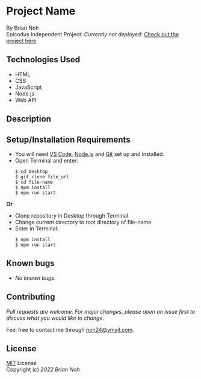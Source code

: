 # Project Name
By Brian Noh  
Epicodus Independent Project: 
_Currently not deployed_: [Check out the project here](deployed.github.com)

## Technologies Used  
* HTML
* CSS
* JavaScript
* Node.js
* Web API

## Description


## Setup/Installation Requirements
* You will need [VS Code](https://code.visualstudio.com/), [Node.js](https://nodejs.org/en/download/) and [Git](https://docs.github.com/en/get-started/quickstart/set-up-git) set up and installed.
* Open Terminal and enter:  
  ```
  $ cd Desktop
  $ git clone file_url
  $ cd file-name
  $ npm install
  $ npm run start
  ```
__Or__   
* Clone repository in Desktop through Terminal
* Change current directory to root directory of file-name
* Enter in Terminal:  
  ```
  $ npm install
  $ npm run start
  ```
## Known bugs
* _No known bugs_.

## Contributing
_Pull requests are welcome. For major changes, please open an issue first to discuss what you would like to change_.  
  
Feel free to contact me through <noh24@ymail.com>.

## License
[MIT](./license.txt) License  
Copyright (c) _2022 Brian Noh_
